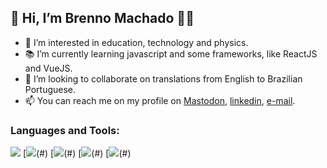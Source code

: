 ## 👋 Hi, I’m Brenno Machado 🏳️‍🌈
- 👀 I’m interested in education, technology and physics.
- 📚 I’m currently learning javascript and some frameworks, like ReactJS and VueJS.
- 💞️ I’m looking to collaborate on translations from English to Brazilian Portuguese.
- 📫 You can reach me on my profile on [Mastodon](https://masto.donte.com.br/@brenno), [linkedin](https://www.linkedin.com/in/brennomachado/), [e-mail](mailto:brennomachado@tutanota.com?subject=[from%20GitHub]).

### Languages and Tools:
[<img src="https://img.shields.io/badge/-Python-3776AB?logo=python&logoColor=white&style=flat" />](#) 
[<img src="https://img.shields.io/badge/-JavaScript-F7DF1E?logo=javascript&logoColor=white&style=flat" />(#) 
[<img src="https://img.shields.io/badge/-HTML-E34F26?logo=html5&logoColor=white&style=flat" />(#) 
[<img src="https://img.shields.io/badge/-CSS-1572B6?logo=css3&logoColor=white&style=flat" />(#) 
[<img src="https://img.shields.io/badge/-VSCode-007ACC?logo=visualstudiocode&logoColor=white&style=flat" />(#) 
